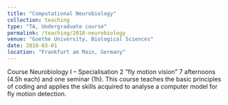 ```yaml
---
title: "Computational Neurobiology"
collection: teaching
type: "TA, Undergraduate course"
permalink: /teaching/2018-neurobiology
venue: "Goethe University, Biological Sciences"
date: 2018-03-01
location: "Frankfurt am Main, Germany"
---
```


Course Neurobiology I – Specialisation 2 ”fly motion vision” 7 afternoons (4.5h each) and one seminar (1h). This course teaches the basic principles of coding and applies the skills acquired to analyse a computer model for fly motion detection.
